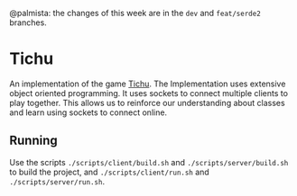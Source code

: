 @palmista: the changes of this week are in the `dev` and `feat/serde2` branches.

# Tichu

An implementation of the game [Tichu](https://en.wikipedia.org/wiki/Tichu).
The Implementation uses extensive object oriented programming. It uses sockets to connect multiple clients to play together. This allows us to reinforce our understanding about classes and learn using sockets to connect online. 

## Running

Use the scripts `./scripts/client/build.sh` and `./scripts/server/build.sh`
to build the project, and `./scripts/client/run.sh` and `./scripts/server/run.sh`.
